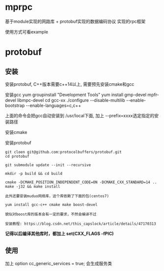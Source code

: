 
# mprpc

基于module实现的网路库 + protobuf实现的数据编码协议 实现的rpc框架

使用方式可看example


# protobuf 

## 安装
安装protobuf, C++版本需要c++14以上, 需要预先安装cmake和gcc

安装gcc
yum groupinstall "Development Tools"
yum install gmp-devel mpfr-devel libmpc-devel
cd gcc-xx
./configure --disable-multilib --enable-bootstrap --enable-languages=c,c++

上面的命令会把gcc自动安装到 /usr/local下面, 加上 --prefix=xxxx选定指定的安装路径

安装cmake



安装protobuf

``` shell
git cloen git@github.com:protocolbuffers/protobuf.git
cd protobuf

git submodule update --init --recursive 

mkdir -p build && cd build

cmake -DCMAKE_POSITION_INDEPENDENT_CODE=ON -DCMAKE_CXX_STANDARD=14 ..
make -j32 && make install

此外还要安装muduo网络库，这个库依赖了下面的包(centos7)

yum install gcc-c++ cmake make boost-devel

貌似对boost库的版本会有一定的要求，不然会编译不过

安装教程: https://blog.csdn.net/this_capslock/article/details/47170313

```
**记得以后编译其他库时，都加上 set(CXX_FLAGS -fPIC)**

## 使用

加上 option cc_generic_services = true; 会生成服务类

